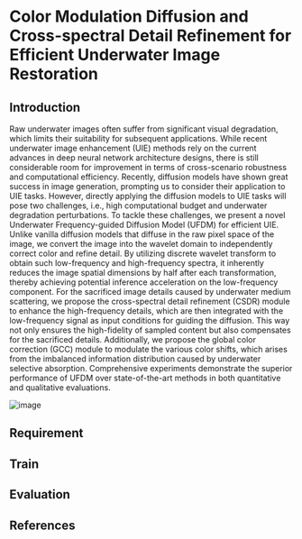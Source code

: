 # Color Modulation Diffusion and Cross-spectral Detail Refinement for Efficient Underwater Image Restoration

## Introduction
Raw underwater images often suffer from significant visual degradation, which limits their suitability for subsequent applications. While recent underwater image enhancement (UIE) methods rely on the current advances in deep neural network architecture designs, there is still considerable room for improvement in terms of cross-scenario robustness and computational efficiency. Recently, diffusion models have shown great success in image generation, prompting us to consider their application to UIE tasks. However, directly applying the diffusion models to UIE tasks will pose two challenges, i.e., high computational budget and underwater degradation perturbations. To tackle these challenges, we present a novel Underwater Frequency-guided Diffusion Model (UFDM) for efficient UIE. Unlike vanilla diffusion models that diffuse in the raw pixel space of the image, we convert the image into the wavelet domain to independently correct color and refine detail. By utilizing discrete wavelet transform to obtain such low-frequency and high-frequency spectra, it inherently reduces the image spatial dimensions by half after each transformation, thereby achieving potential inference acceleration on the low-frequency component. For the sacrificed image details caused by underwater medium scattering, we propose the cross-spectral detail refinement (CSDR) module to enhance the high-frequency details, which are then integrated with the low-frequency signal as input conditions for guiding the diffusion. This way not only ensures the high-fidelity of sampled content but also compensates for the sacrificed details. Additionally, we propose the global color correction (GCC) module to modulate the various color shifts, which arises from the imbalanced information distribution caused by underwater selective absorption. Comprehensive experiments demonstrate the superior performance of UFDM over state-of-the-art methods in both quantitative and qualitative evaluations.

![image](https://github.com/LaibinChang/UFDM/assets/88143736/c51aaf17-c600-4d39-9bc0-ed3deea7f366)


## Requirement

## Train

## Evaluation

## References
